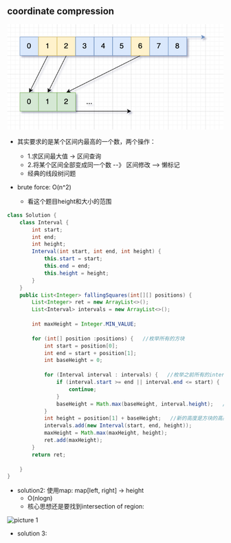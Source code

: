 
coordinate compression
-
![20211031012339](https://raw.githubusercontent.com/corykingsf/hack-interview-handbook/main/image/20211031012339.png)
- 其实要求的是某个区间内最高的一个数，两个操作：
    - 1.求区间最大值 -> 区间查询
    - 2.将某个区间全部变成同一个数  --》 区间修改  --> 懒标记
    - 经典的线段树问题

- brute force:  O(n^2)
  - 看这个题目height和大小的范围


```java
class Solution {
    class Interval {
        int start;
        int end;
        int height;
        Interval(int start, int end, int height) {
            this.start = start;
            this.end = end;
            this.height = height;
        }
    }
    public List<Integer> fallingSquares(int[][] positions) {
        List<Integer> ret = new ArrayList<>();
        List<Interval> intervals = new ArrayList<>();
        
        int maxHeight = Integer.MIN_VALUE;
        
        for (int[] position :positions) {   //枚举所有的方块
            int start = position[0];
            int end = start + position[1];
            int baseHeight = 0;
            
            for (Interval interval : intervals) {   //枚举之前所有的interval
                if (interval.start >= end || interval.end <= start) {
                    continue;
                }
                baseHeight = Math.max(baseHeight, interval.height);   //找到所有有overlap的interval的最大值
            }
            int height = position[1] + baseHeight;   //新的高度是方块的高度加上之前的baseHeight
            intervals.add(new Interval(start, end, height)); 
            maxHeight = Math.max(maxHeight, height);
            ret.add(maxHeight);
        }
        return ret;
        
    }
}
```

- solution2: 使用map: map[left, right] -> height
  - O(nlogn)
   - 核心思想还是要找到intersection of region:
  
![picture 1](https://i.loli.net/2021/10/31/Ocnp3r4Ty5Udq7S.png)  



- solution 3: 